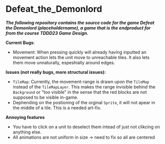 # Defeat_the_Demonlord
***The following repository contains the source code for the game Defeat the Demonlord (placeholdername), a game that is the endproduct for from the course TDDD23 Game Design.***

**Current Bugs**:
* Movement: When pressing quickly will already having inputted an movement action lets the unit move to unreachable tiles. It also lets them move unnaturally, espeshially around edges.

**Issues (not really bugs, more structural issues):**
* `TileMap`: Currently, the movement-range is drawn upon the `TileMap` instead of the `TileMapLayer`. This makes the range invisible behind the `Background` or "too visible" in the sense that the red blocks are not supposed to be visible in-game.
* Dephending on the postioning of the orginal `Sprite`, it will not apear in the middle of a tile. This is a needed art-fix.

**Annoying features**
* You have to click on a unit to deselect them intead of just not clikcing on anything else.
* All animations are not uniform in size -> need to fix so all are centered
